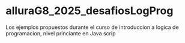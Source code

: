 # alluraG8_2025_desafiosLogProg
Los ejemplos propuestos durante el curso de introduccion a logica de programacion, nivel princiante en Java scrip
